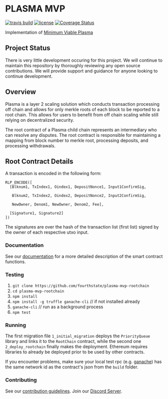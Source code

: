 # PLASMA MVP

[![travis build](https://travis-ci.org/FourthState/plasma-mvp-rootchain.svg?branch=master)](https://travis-ci.org/FourthState/plasma-mvp-rootchain)
[![license](https://img.shields.io/github/license/FourthState/plasma-mvp-rootchain.svg)](https://github.com/FourthState/plasma-mvp-rootchain/blob/master/LICENSE)
[![Coverage Status](https://coveralls.io/repos/github/FourthState/plasma-mvp-rootchain/badge.svg?branch=master)](https://coveralls.io/github/FourthState/plasma-mvp-rootchain?branch=master)

Implementation of [Minimum Viable Plasma](https://ethresear.ch/t/minimal-viable-plasma/426)

## Project Status
There is very little development occuring for this project.
We will continue to maintain this repository by thoroughly reviewing any open source contributions.
We will provide support and guidance for anyone looking to continue development.

## Overview
Plasma is a layer 2 scaling solution which conducts transaction processing off chain and allows for only merkle roots of each block to be reported to a root chain. This allows for users to benefit from off chain scaling while still relying on decentralized security.

The root contract of a Plasma child chain represents an intermediary who can resolve any disputes. The root contract is responsible for maintaining a mapping from block number to merkle root, processing deposits, and processing withdrawals.

## Root Contract Details
A transaction is encoded in the following form:

```
RLP_ENCODE([
  [Blknum1, TxIndex1, Oindex1, DepositNonce1, Input1ConfirmSig,

   Blknum2, TxIndex2, Oindex2, DepositNonce2, Input2ConfirmSig,

   NewOwner, Denom1, NewOwner, Denom2, Fee],

  [Signature1, Signature2]
])
```
The signatures are over the hash of the transaction list (first list) signed by the owner of each respective utxo input.

### Documentation

See our [documentation](https://github.com/FourthState/plasma-mvp-rootchain/blob/master/docs/plasmaMVPFunctions.md) for a more detailed description of the smart contract functions.

### Testing
1. ``git clone https://github.com/fourthstate/plasma-mvp-rootchain``
2. ``cd plasma-mvp-rootchain``
3. ``npm install``
4. ``npm install -g truffle ganache-cli``  // if not installed already
5. ``ganache-cli`` // run as a background process
6. ``npm test``

### Running
The first migration file `1_initial_migration` deploys the `PriorityQueue` library and links it to the `RootChain` contract, while the second one `2_deploy_rootchain` finally makes the deployment. Ethereum requires libraries to already be deployed prior to be used by other contracts.

If you encounter problems, make sure your local test rpc (e.g. [ganache](https://github.com/trufflesuite/ganache-core)) has the same network id as the contract's json from the `build` folder.

### Contributing

See our [contribution guidelines](https://github.com/FourthState/plasma-mvp-rootchain/blob/master/CONTRIBUTING.md). Join our [Discord Server](https://discord.gg/YTB5A4P).
